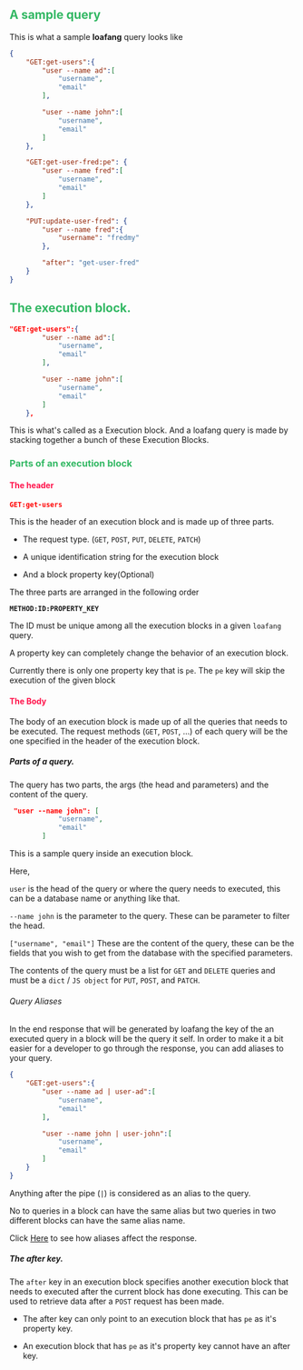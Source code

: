 ## <span style="color:#33B864">A sample query</span>

This is what a sample **loafang** query looks like

```json
{
    "GET:get-users":{
        "user --name ad":[
            "username",
            "email"
        ],

        "user --name john":[
            "username",
            "email"
        ]
    },

    "GET:get-user-fred:pe": {
        "user --name fred":[
            "username",
            "email"
        ]
    },

    "PUT:update-user-fred": {
        "user --name fred":{
            "username": "fredmy"
        },

        "after": "get-user-fred"
    }
}
```

## <span style="color:#33B864">The execution block.</span>

```json
"GET:get-users":{
        "user --name ad":[
            "username",
            "email"
        ],

        "user --name john":[
            "username",
            "email"
        ]
    },
```

This is what's called as a Execution block. And a loafang query is made by stacking together a bunch of these Execution Blocks.


### <span style="color:#33B864">Parts of an execution block</span>

#### <span style="color:#FF134B">The header</span>

```json
GET:get-users
```

This is the header of an execution block and is made up of three parts.

 - The request type. (`GET`, `POST`, `PUT`, `DELETE`, `PATCH`)

 - A unique identification string for the execution block

 - And a block property key(Optional)

 The three parts are arranged in the following order


 **`METHOD:ID:PROPERTY_KEY`**

 The ID must be unique among all the execution blocks in a given `loafang` query.

 A property key can completely change the behavior of an execution block.

 Currently there is only one property key that is `pe`. The `pe` key will skip the execution of the given block

#### <span style="color:#FF134B">The Body</span>

The body of an execution block is made up of all the queries that needs to be executed.
The request methods (`GET`, `POST`, ...) of each query will be the one specified in the header of the execution block.

##### Parts of a query.

The query has two parts, the args (the head and parameters) and the content of the query.

```json
 "user --name john": [
            "username",
            "email"
        ]
```

This is a sample query inside an execution block.

Here,

`user` is the head of the query or where the query needs to executed, this can be a database name or anything like that.

`--name john` is the parameter to the query. These can be parameter to filter the head.

`["username", "email"]` These are the content of the query, these can be the fields that you wish to get from the database with the specified parameters.

The contents of the query must be a list for `GET` and `DELETE` queries and must be a `dict` / `JS object` for `PUT`, `POST`, and `PATCH`.

###### Query Aliases

In the end response that will be generated by loafang the key of the an executed query in a block will be the query it self. In order to make it a bit easier for a developer to go through the response, you can add aliases to your query.

```json
{
    "GET:get-users":{
        "user --name ad | user-ad":[
            "username",
            "email"
        ],

        "user --name john | user-john":[
            "username",
            "email"
        ]
    }
}
```

Anything after the pipe (`|`) is considered as an alias to the query.

No to queries in a block can have the same alias but two queries in two different blocks can have the same alias name.

Click [Here](/loafang-respone) to see how aliases affect the response.

##### The after key.

The `after` key in an execution block specifies another execution block that needs to executed after the current block has done executing. This can be used to retrieve data after a `POST` request has been made.

 - The after key can only point to an execution block that has `pe` as it's property key.

 - An execution block that has `pe` as it's property key cannot have an after key.
